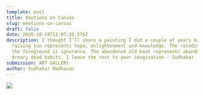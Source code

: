 ```yaml
---
template: post
title: Emotions on Canvas
slug: emotions-on-canvas
draft: false
date: 2020-10-19T12:07:20.576Z
description: I thought I’ll share a painting I did a couple of years back. The
  raising sun represents hope, enlightenment and knowledge. The receding mist in
  the foreground is ignorance. The abandoned old boat represents abandoning
  dreary dead habits. I leave the rest to your imagination - Sudhakar
submission: ART GALLERY
author: Sudhakar Madhavan
---
```

![](/media/122116064_10159213157674341_1165524338552850004_n.jpg)